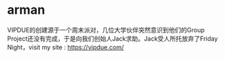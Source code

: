 # arman
VIPDUE的创建源于一个周末派对，几位大学伙伴突然意识到他们的Group Project还没有完成，于是向我们创始人Jack求助。Jack受人所托放弃了Friday Night，visit my site : https://vipdue.com/
